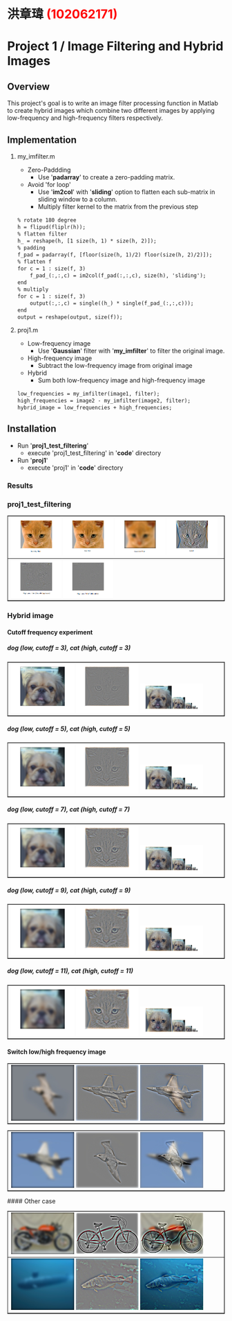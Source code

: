 # 洪章瑋 <span style="color:red">(102062171)</span>

# Project 1 / Image Filtering and Hybrid Images

## Overview
This project's goal is to write an image filter processing function in Matlab to create hybrid images which combine two different images by applying low-frequency and high-frequency filters respectively. 


## Implementation
1. my_imfilter.m
	* Zero-Paddding
		- Use '**padarray**' to create a zero-padding matrix.
	* Avoid 'for loop'
		- Use '**im2col**' with '**sliding**' option to flatten each sub-matrix in sliding window to a column.
		- Multiply filter kernel to the matrix from the previous step
	```
	% rotate 180 degree
	h = flipud(fliplr(h));
	% flatten filter
	h_ = reshape(h, [1 size(h, 1) * size(h, 2)]);
	% padding 
	f_pad = padarray(f, [floor(size(h, 1)/2) floor(size(h, 2)/2)]);
	% flatten f
	for c = 1 : size(f, 3)
	    f_pad_(:,:,c) = im2col(f_pad(:,:,c), size(h), 'sliding');
	end
	% multiply
	for c = 1 : size(f, 3)
	    output(:,:,c) = single((h_) * single(f_pad_(:,:,c)));
	end
	output = reshape(output, size(f));
	```
2. proj1.m
	* Low-frequency image
		- Use '**Gaussian**' filter with '**my_imfilter**' to filter the original image.
	* High-frequency image
		- Subtract the low-frequency image from original image
	* Hybrid
		- Sum both low-frequency image and high-frequency image

	```
	low_frequencies = my_imfilter(image1, filter);
	high_frequencies = image2 - my_imfilter(image2, filter);
	hybrid_image = low_frequencies + high_frequencies;
	```

## Installation
- Run '**proj1_test_filtering**'
	- execute 'proj1_test_filtering' in '**code**' directory
- Run '**proj1**'
	- execute 'proj1' in '**code**' directory

### Results
### proj1_test_filtering
<table border=1>
<tr>
<td>
<img src="2.png" width="24%"/>
<img src="3.png" width="24%"/>
<img src="4.png" width="24%"/>
<img src="5.png" width="24%"/>
</td>
</tr>

<tr>
<td>
<img src="6.png" width="24%"/>
<img src="7.png" width="24%"/>
</td>
</tr>

</table>  

### Hybrid image
#### Cutoff frequency experiment
##### dog (low, cutoff = 3), cat (high, cutoff = 3)
<table border=1>
<tr>
<td>
<img src="dog_low_3.png" width="30%"/>
<img src="cat_high_3.png" width="30%"/>
<img src="dog_cat_3.png" width="30%"/>
</td>
</tr>
</table>

##### dog (low, cutoff = 5), cat (high, cutoff = 5)
<table border=1>
<tr>
<td>
<img src="dog_low_5.png" width="30%"/>
<img src="cat_high_5.png" width="30%"/>
<img src="dog_cat_5.png" width="30%"/>
</td>
</tr>
</table>

##### dog (low, cutoff = 7), cat (high, cutoff = 7)
<table border=1>
<tr>
<td>
<img src="dog_low_7.png" width="30%"/>
<img src="cat_high_7.png" width="30%"/>
<img src="dog_cat_7.png" width="30%"/>
</td>
</tr>
</table>

##### dog (low, cutoff = 9), cat (high, cutoff = 9)
<table border=1>
<tr>
<td>
<img src="dog_low_9.png" width="30%"/>
<img src="cat_high_9.png" width="30%"/>
<img src="dog_cat_9.png" width="30%"/>
</td>
</tr>
</table>

##### dog (low, cutoff = 11), cat (high, cutoff = 11)
<table border=1>
<tr>
<td>
<img src="dog_low_11.png" width="30%"/>
<img src="cat_high_11.png" width="30%"/>
<img src="dog_cat_11.png" width="30%"/>
</td>
</tr>
</table>  

#### Switch low/high frequency image
<table border=1>
<tr>
<td>
<img src="bird_low_7.jpg" width="30%"/>
<img src="plane_high_7.jpg" width="30%"/>
<img src="bird_plane_7.jpg" width="30%"/>
</td>
</tr>
</table>
<table border=1>
<tr>
<td>
<img src="plane_low_7.jpg" width="30%"/>
<img src="bird_high_7.jpg" width="30%"/>
<img src="plane_bird_7.jpg" width="30%"/>
</td>
</tr>
</table>  
#### Other case
<table border=1>
<tr>
<td>
<img src="moto_low_7.jpg" width="30%"/>
<img src="bike_high_7.jpg" width="30%"/>
<img src="moto_bike_7.jpg" width="30%"/>
</td>
</tr>
<tr>
<td>
<img src="marine_low_7.jpg" width="30%"/>
<img src="fish_high_7.jpg" width="30%"/>
<img src="marine_fish_7.jpg" width="30%"/>
</td>
</tr>
</table>
